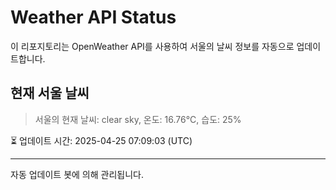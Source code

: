 
# Weather API Status

이 리포지토리는 OpenWeather API를 사용하여 서울의 날씨 정보를 자동으로 업데이트합니다.

## 현재 서울 날씨
> 서울의 현재 날씨: clear sky, 온도: 16.76°C, 습도: 25%

⏳ 업데이트 시간: 2025-04-25 07:09:03 (UTC)

---
자동 업데이트 봇에 의해 관리됩니다.

